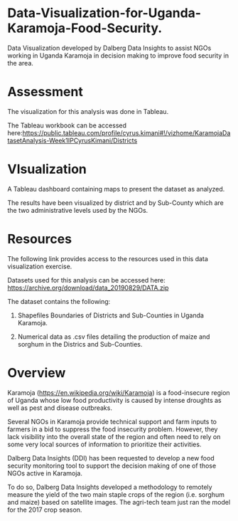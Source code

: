# Data-Visualization-for-Uganda-Karamoja-Food-Security.
Data Visualization developed by Dalberg Data Insights to assist NGOs working in Uganda Karamoja in decision making to improve food security in the area.

# Assessment

The visualization for this analysis was done in Tableau.

The Tableau workbook can be accessed here:https://public.tableau.com/profile/cyrus.kimani#!/vizhome/KaramojaDatasetAnalysis-Week1IPCyrusKimani/Districts

# VIsualization

A Tableau dashboard containing maps to present the dataset as analyzed.

The results have been visualized by district and by Sub-County which are the two administrative levels used by the NGOs.

# Resources

The following link provides access to the resources used in this data visualization exercise.

Datasets used for this analysis can be accessed here: https://archive.org/download/data_20190829/DATA.zip

The dataset contains the following:

  1. Shapefiles Boundaries of Districts and Sub-Counties in Uganda Karamoja.

  2. Numerical data as .csv files detailing the production of maize and sorghum in the Districs and Sub-Counties.

# Overview

Karamoja (https://en.wikipedia.org/wiki/Karamoja) is a food-insecure region of Uganda whose low food productivity is caused by intense droughts as well as pest and disease outbreaks.

Several NGOs in Karamoja provide technical support and farm inputs to farmers in a bid to suppress the food insecurity problem. However, they lack visibility into the overall state of the region and often need to rely on some very local sources of information to prioritize their activities.

Dalberg Data Insights (DDI) has been requested to develop a new food security monitoring tool to support the decision making of one of those NGOs active in Karamoja.

To do so, Dalberg Data Insights developed a methodology to remotely measure the yield of the two main staple crops of the region (i.e. sorghum and maize) based on satellite images. The agri-tech team just ran the model for the 2017 crop season.


